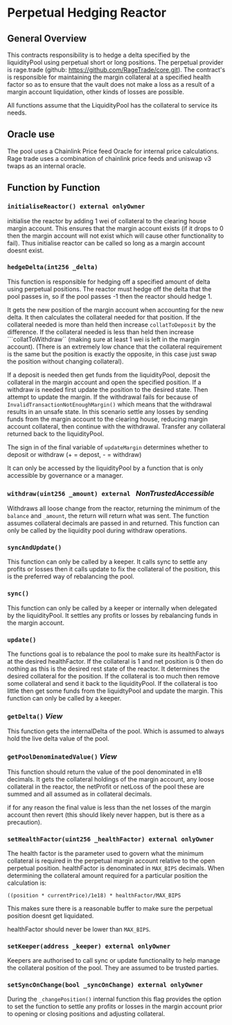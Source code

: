 # Perpetual Hedging Reactor

## General Overview

This contracts responsibility is to hedge a delta specified by the liquidityPool using perpetual short or long positions. The perpetual provider is rage.trade (github: https://github.com/RageTrade/core.git). The contract's is responsible for maintaining the margin collateral at a specified health factor so as to ensure that the vault does not make a loss as a result of a margin account liquidation, other kinds of losses are possible.

All functions assume that the LiquidityPool has the collateral to service its needs. 

## Oracle use

The pool uses a Chainlink Price feed Oracle for internal price calculations. Rage trade uses a combination of chainlink price feeds and uniswap v3 twaps as an internal oracle.

## Function by Function

### ```initialiseReactor() external onlyOwner```

initialise the reactor by adding 1 wei of collateral to the clearing house margin account. This ensures that the margin account exists (if it drops to 0 then the margin account will not exist which will cause other functionality to fail). Thus initialise reactor can be called so long as a margin account doesnt exist.

### ```hedgeDelta(int256 _delta)```

This function is responsible for hedging off a specified amount of delta using perpetual positions. The reactor must hedge off the delta that the pool passes in, so if the pool passes -1 then the reactor should hedge 1.

It gets the new position of the margin account when accounting for the new delta. It then calculates the collateral needed for that position.
If the collateral needed is more than held then increase ```collatToDeposit``` by the difference. If the collateral needed is less than held then increase ```collatToWithdraw`` (making sure at least 1 wei is left in the margin account). (There is an extremely low chance that the collateral requirement is the same but the position is exactly the opposite, in this case just swap the position without changing collateral). 

If a deposit is needed then get funds from the liquidityPool, deposit the collateral in the margin account and open the specified position.
If a withdraw is needed first update the position to the desired state. Then attempt to update the margin. If the withdrawal fails for because of ```InvalidTransactionNotEnoughMargin()``` which means that the withdrawal results in an unsafe state. In this scenario settle any losses by sending funds from the margin account to the clearing house, reducing margin account collateral, then continue with the withdrawal.
Transfer any collateral returned back to the liquidityPool.

The sign in of the final variable of ```updateMargin``` determines whether to deposit or withdraw (+ = depost, - = withdraw)


It can only be accessed by the liquidityPool by a function that is only accessible by governance or a manager.

### ```withdraw(uint256 _amount) external ``` ***NonTrustedAccessible***

Withdraws all loose change from the reactor, returning the minimum of the ```balance``` and ```_amount```, the return will return what was sent. The function assumes collateral decimals are passed in and returned. This function can only be called by the liquidity pool during withdraw operations. 

### ```syncAndUpdate()```

This function can only be called by a keeper. It calls sync to settle any profits or losses then it calls update to fix the collateral of the position, this is the preferred way of rebalancing the pool.

### ```sync()```

This function can only be called by a keeper or internally when delegated by the liquidityPool. It settles any profits or losses by rebalancing funds in the margin account.

### ```update()```

The functions goal is to rebalance the pool to make sure its healthFactor is at the desired healthFactor. If the collateral is 1 and net position is 0 then do nothing as this is the desired rest state of the reactor. It determines the desired collateral for the position. If the collateral is too much then remove some collateral and send it back to the liquidityPool. If the collateral is too little then get some funds from the liquidtyPool and update the margin. This function can only be called by a keeper. 

### ```getDelta()``` ***View***

This function gets the internalDelta of the pool. Which is assumed to always hold the live delta value of the pool.

### ```getPoolDenominatedValue()``` ***View***

This function should return the value of the pool denominated in e18 decimals. It gets the collateral holdings of the margin account, any loose collateral in the reactor, the netProfit or netLoss of the pool these are summed and all assumed as in collateral decimals.

if for any reason the final value is less than the net losses of the margin account then revert (this should likely never happen, but is there as a precaution).

### ```setHealthFactor(uint256 _healthFactor) external onlyOwner```

The health factor is the parameter used to govern what the minimum collateral is required in the perpetual margin account relative to the open perpetual position. healthFactor is denominated in ```MAX_BIPS``` decimals. When determining the collateral amount required for a particular position the calculation is:

```((position * currentPrice)/1e18) * healthFactor/MAX_BIPS```

This makes sure there is a reasonable buffer to make sure the perpetual position doesnt get liquidated.

healthFactor should never be lower than ```MAX_BIPS```.

### ```setKeeper(address _keeper) external onlyOwner```

Keepers are authorised to call sync or update functionality to help manage the collateral position of the pool. They are assumed to be trusted parties.

### ```setSyncOnChange(bool _syncOnChange) external onlyOwner```

During the ```_changePosition()``` internal function this flag provides the option to set the function to settle any profits or losses in the margin account prior to opening or closing positions and adjusting collateral.

